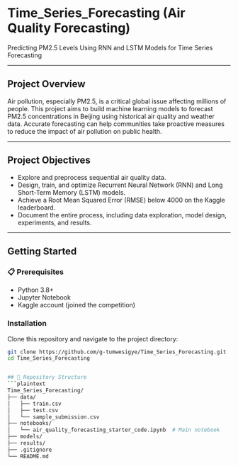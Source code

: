 # Time_Series_Forecasting (Air Quality Forecasting)  

Predicting PM2.5 Levels Using RNN and LSTM Models for Time Series Forecasting  

---

## Project Overview  
Air pollution, especially PM2.5, is a critical global issue affecting millions of people. This project aims to build machine learning models to forecast PM2.5 concentrations in Beijing using historical air quality and weather data. Accurate forecasting can help communities take proactive measures to reduce the impact of air pollution on public health.  

---

## Project Objectives  
- Explore and preprocess sequential air quality data.  
- Design, train, and optimize Recurrent Neural Network (RNN) and Long Short-Term Memory (LSTM) models.  
- Achieve a Root Mean Squared Error (RMSE) below 4000 on the Kaggle leaderboard.  
- Document the entire process, including data exploration, model design, experiments, and results.  

---

## Getting Started  

### 📋 Prerequisites  
- Python 3.8+  
- Jupyter Notebook  
- Kaggle account (joined the competition)  

### Installation  
Clone this repository and navigate to the project directory:  

```bash
git clone https://github.com/g-tumwesigye/Time_Series_Forecasting.git
cd Time_Series_Forecasting


## 📁 Repository Structure  
```plaintext
Time_Series_Forecasting/
├── data/
│   ├── train.csv                  
│   ├── test.csv                    
│   └── sample_submission.csv       
├── notebooks/
│   └── air_quality_forecasting_starter_code.ipynb  # Main notebook
├── models/                         
├── results/                        
├── .gitignore                     
└── README.md                     
